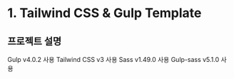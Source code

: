 # 1. Tailwind CSS & Gulp Template
## 프로젝트 설명
Gulp v4.0.2 사용
Tailwind CSS v3 사용
Sass v1.49.0 사용
Gulp-sass v5.1.0 사용
